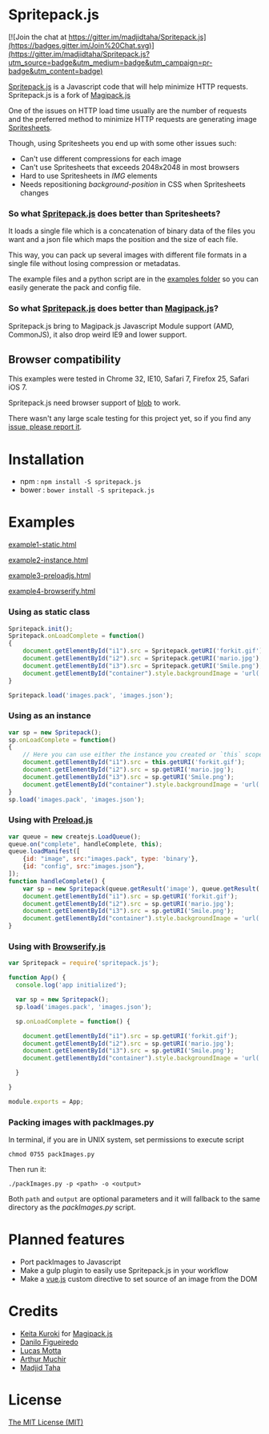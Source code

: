 Spritepack.js
===========

[![Join the chat at https://gitter.im/madjidtaha/Spritepack.js](https://badges.gitter.im/Join%20Chat.svg)](https://gitter.im/madjidtaha/Spritepack.js?utm_source=badge&utm_medium=badge&utm_campaign=pr-badge&utm_content=badge)

[Spritepack.js](https://github.com/madjidtaha/Spritepack.js) is a Javascript code that will help minimize HTTP requests.
Spritepack.js is a fork of [Magipack.js](https://github.com/keitakun/Magipack.js)

One of the issues on HTTP load time usually are the number of requests and the preferred method to minimize HTTP requests are generating image [Spritesheets](https://www.google.com/search?q=spritesheet&oq=spritesheet&aqs=chrome..69i57j69i59j69i60.1687j0j7&sourceid=chrome&espv=210&es_sm=91&ie=UTF-8).

Though, using Spritesheets you end up with some other issues such:

* Can't use different compressions for each image
* Can't use Spritesheets that exceeds 2048x2048 in most browsers
* Hard to use Spritesheets in *IMG* elements
* Needs repositioning *background-position* in CSS when Spritesheets changes

### So what [Spritepack.js](https://github.com/madjidtaha/Spritepack.js) does better than Spritesheets?
It loads a single file which is a concatenation of binary data of the files you want and a json file which maps the position and the size of each file.

This way, you can pack up several images with different file formats in a single file without losing compression or metadatas.

The example files and a python script are in the [examples folder](https://github.com/madjidtaha/Spritepack.js/tree/master/examples) so you can easily generate the pack and config file.

### So what [Spritepack.js](https://github.com/madjidtaha/Spritepack.js) does better than [Magipack.js](https://github.com/keitakun/Magipack.js)?

Spritepack.js bring to Magipack.js Javascript Module support (AMD, CommonJS), it also drop weird IE9 and lower support.


Browser compatibility
---------------------
This examples were tested in Chrome 32, IE10, Safari 7, Firefox 25, Safari iOS 7.

Spritepack.js need browser support of [blob](http://caniuse.com/#search=blob) to work.

There wasn't any large scale testing for this project yet, so if you find any [issue, please report it](https://github.com/madjidtaha/Spritepack.js/issues).

Installation
============

- npm : `npm install -S spritepack.js`
- bower : `bower install -S spritepack.js`

Examples
========

[example1-static.html](http://madj.me/lib/Spritepack.js/examples/example1-static.html)

[example2-instance.html](http://madj.me/lib/Spritepack.js/examples/example2-instance.html)

[example3-preloadjs.html](http://madj.me/lib/Spritepack.js/examples/example3-preloadjs.html)

[example4-browserify.html](http://madj.me/lib/Spritepack.js/examples/example4-browserify.html)

### Using as static class
```javascript
Spritepack.init();
Spritepack.onLoadComplete = function()
{
	document.getElementById("i1").src = Spritepack.getURI('forkit.gif');
	document.getElementById("i2").src = Spritepack.getURI('mario.jpg');
	document.getElementById("i3").src = Spritepack.getURI('Smile.png');
	document.getElementById("container").style.backgroundImage = 'url(' + Spritepack.getURI('packman_ghost.gif') + ')';
}

Spritepack.load('images.pack', 'images.json');
```

### Using as an instance
```javascript
var sp = new Spritepack();
sp.onLoadComplete = function()
{
	// Here you can use either the instance you created or `this` scope.
	document.getElementById("i1").src = this.getURI('forkit.gif');
	document.getElementById("i2").src = sp.getURI('mario.jpg');
	document.getElementById("i3").src = sp.getURI('Smile.png');
	document.getElementById("container").style.backgroundImage = 'url(' + sp.getURI('packman_ghost.gif') + ')';
}
sp.load('images.pack', 'images.json');
```

### Using with [Preload.js](http://www.createjs.com/#!/PreloadJS)
``` javascript
var queue = new createjs.LoadQueue();
queue.on("complete", handleComplete, this);
queue.loadManifest([
	{id: "image", src:"images.pack", type: 'binary'},
	{id: "config", src:"images.json"},
]);
function handleComplete() {
	var sp = new Spritepack(queue.getResult('image'), queue.getResult('config'));
	document.getElementById("i1").src = sp.getURI('forkit.gif');
	document.getElementById("i2").src = sp.getURI('mario.jpg');
	document.getElementById("i3").src = sp.getURI('Smile.png');
	document.getElementById("container").style.backgroundImage = 'url(' + sp.getURI('packman_ghost.gif') + ')';
}
```

### Using with [Browserify.js](http://browserify.org/)
``` javascript
var Spritepack = require('spritepack.js');

function App() {
  console.log('app initialized');

  var sp = new Spritepack();
  sp.load('images.pack', 'images.json');

  sp.onLoadComplete = function() {

    document.getElementById("i1").src = sp.getURI('forkit.gif');
    document.getElementById("i2").src = sp.getURI('mario.jpg');
    document.getElementById("i3").src = sp.getURI('Smile.png');
    document.getElementById("container").style.backgroundImage = 'url(' + sp.getURI('packman_ghost.gif') + ')';

  }

}

module.exports = App;
```

### Packing images with packImages.py
In terminal, if you are in UNIX system, set permissions to execute script
```
chmod 0755 packImages.py
```

Then run it:
```
./packImages.py -p <path> -o <output>
```

Both `path` and `output` are optional parameters and it will fallback to the same directory as the *packImages.py* script.


Planned features
========================

- Port packImages to Javascript
- Make a gulp plugin to easily use Spritepack.js in your workflow
- Make a [vue.js](http://vuejs.org) custom directive to set source of an image from the DOM

Credits
=======

- [Keita Kuroki](https://github.com/keitakun) for [Magipack.js](https://github.com/keitakun/Magipack.js)
- [Danilo Figueiredo](https://github.com/grifotv)
- [Lucas Motta](https://github.com/lucasmotta)
- [Arthur Muchir](https://github.com/arthurmuchir)
- [Madjid Taha](https://madj.me)

License
=======

[The MIT License (MIT)](http://opensource.org/licenses/MIT)
